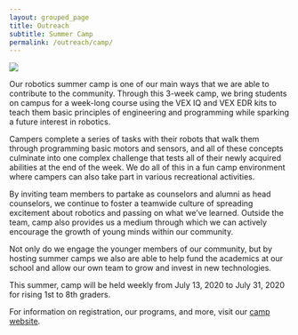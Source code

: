 ```yaml
---
layout: grouped_page
title: Outreach
subtitle: Summer Camp
permalink: /outreach/camp/
---
```


<img src = "/assets/page_photos/outreach/camp1.png" class="rightimage">

Our robotics summer camp is one of our main ways that we are able to contribute to the community. Through this 3-week camp, we bring students on campus for a week-long course using the VEX IQ and VEX EDR kits to teach them basic principles of engineering and programming while sparking a future interest in robotics. 

Campers complete a series of tasks with their robots that walk them through programming basic motors and sensors, and all of these concepts culminate into one complex challenge that tests all of their newly acquired abilities at the end of the week. We do all of this in a fun camp environment where campers can also take part in various recreational activities.

By inviting team members to partake as counselors and alumni as head counselors, we continue to foster a teamwide culture of spreading excitement about robotics and passing on what we’ve learned. Outside the team, camp also provides us a medium through which we can actively encourage the growth of young minds within our community.

Not only do we engage the younger members of our community, but by hosting summer camps we also are able to help fund the academics at our school and allow our own team to grow and invest in new technologies.

This summer, camp will be held weekly from July 13, 2020 to July 31, 2020 for rising 1st to 8th graders.

For information on registration, our programs, and more, visit our [camp website](http://team3128.org/camp/).
